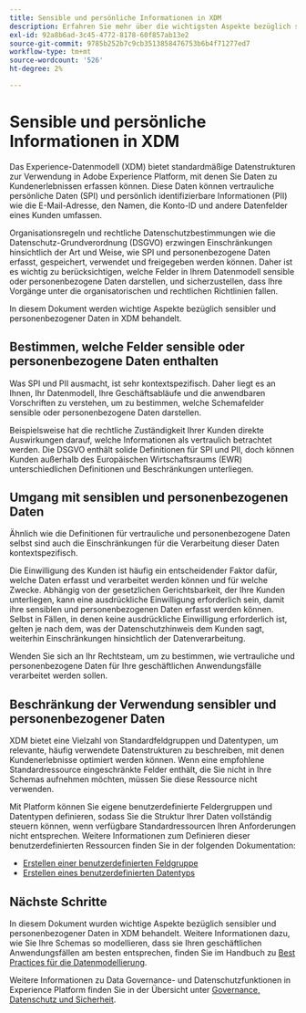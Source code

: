 ```yaml
---
title: Sensible und persönliche Informationen in XDM
description: Erfahren Sie mehr über die wichtigsten Aspekte bezüglich sensibler personenbezogener Daten (SPI) und persönlich identifizierbarer Informationen (PII) im Experience-Datenmodell (XDM).
exl-id: 92a8b6ad-3c45-4772-8178-60f857ab13e2
source-git-commit: 9785b252b7c9cb3513858476753b6b4f71277ed7
workflow-type: tm+mt
source-wordcount: '526'
ht-degree: 2%

---
```


# Sensible und persönliche Informationen in XDM

Das Experience-Datenmodell (XDM) bietet standardmäßige Datenstrukturen zur Verwendung in Adobe Experience Platform, mit denen Sie Daten zu Kundenerlebnissen erfassen können. Diese Daten können vertrauliche persönliche Daten (SPI) und persönlich identifizierbare Informationen (PII) wie die E-Mail-Adresse, den Namen, die Konto-ID und andere Datenfelder eines Kunden umfassen.

Organisationsregeln und rechtliche Datenschutzbestimmungen wie die Datenschutz-Grundverordnung (DSGVO) erzwingen Einschränkungen hinsichtlich der Art und Weise, wie SPI und personenbezogene Daten erfasst, gespeichert, verwendet und freigegeben werden können. Daher ist es wichtig zu berücksichtigen, welche Felder in Ihrem Datenmodell sensible oder personenbezogene Daten darstellen, und sicherzustellen, dass Ihre Vorgänge unter die organisatorischen und rechtlichen Richtlinien fallen.

In diesem Dokument werden wichtige Aspekte bezüglich sensibler und personenbezogener Daten in XDM behandelt.

## Bestimmen, welche Felder sensible oder personenbezogene Daten enthalten

Was SPI und PII ausmacht, ist sehr kontextspezifisch. Daher liegt es an Ihnen, Ihr Datenmodell, Ihre Geschäftsabläufe und die anwendbaren Vorschriften zu verstehen, um zu bestimmen, welche Schemafelder sensible oder personenbezogene Daten darstellen.

Beispielsweise hat die rechtliche Zuständigkeit Ihrer Kunden direkte Auswirkungen darauf, welche Informationen als vertraulich betrachtet werden. Die DSGVO enthält solide Definitionen für SPI und PII, doch können Kunden außerhalb des Europäischen Wirtschaftsraums (EWR) unterschiedlichen Definitionen und Beschränkungen unterliegen.

## Umgang mit sensiblen und personenbezogenen Daten

Ähnlich wie die Definitionen für vertrauliche und personenbezogene Daten selbst sind auch die Einschränkungen für die Verarbeitung dieser Daten kontextspezifisch.

Die Einwilligung des Kunden ist häufig ein entscheidender Faktor dafür, welche Daten erfasst und verarbeitet werden können und für welche Zwecke. Abhängig von der gesetzlichen Gerichtsbarkeit, der Ihre Kunden unterliegen, kann eine ausdrückliche Einwilligung erforderlich sein, damit ihre sensiblen und personenbezogenen Daten erfasst werden können. Selbst in Fällen, in denen keine ausdrückliche Einwilligung erforderlich ist, gelten je nach dem, was der Datenschutzhinweis dem Kunden sagt, weiterhin Einschränkungen hinsichtlich der Datenverarbeitung.

Wenden Sie sich an Ihr Rechtsteam, um zu bestimmen, wie vertrauliche und personenbezogene Daten für Ihre geschäftlichen Anwendungsfälle verarbeitet werden sollen.

## Beschränkung der Verwendung sensibler und personenbezogener Daten

XDM bietet eine Vielzahl von Standardfeldgruppen und Datentypen, um relevante, häufig verwendete Datenstrukturen zu beschreiben, mit denen Kundenerlebnisse optimiert werden können. Wenn eine empfohlene Standardressource eingeschränkte Felder enthält, die Sie nicht in Ihre Schemas aufnehmen möchten, müssen Sie diese Ressource nicht verwenden.

Mit Platform können Sie eigene benutzerdefinierte Feldergruppen und Datentypen definieren, sodass Sie die Struktur Ihrer Daten vollständig steuern können, wenn verfügbare Standardressourcen Ihren Anforderungen nicht entsprechen. Weitere Informationen zum Definieren dieser benutzerdefinierten Ressourcen finden Sie in der folgenden Dokumentation:

* [Erstellen einer benutzerdefinierten Feldgruppe](../ui/resources/field-groups.md#create)
* [Erstellen eines benutzerdefinierten Datentyps](../ui/resources/data-types.md#create)

<!-- (To include once features are available)
* Marking fields as sensitive
* Remove fields from standard field groups pre-ingestion
* Deprecate fields post-ingestion
-->

## Nächste Schritte

In diesem Dokument wurden wichtige Aspekte bezüglich sensibler und personenbezogener Daten in XDM behandelt. Weitere Informationen dazu, wie Sie Ihre Schemas so modellieren, dass sie Ihren geschäftlichen Anwendungsfällen am besten entsprechen, finden Sie im Handbuch zu [Best Practices für die Datenmodellierung](./best-practices.md).

Weitere Informationen zu Data Governance- und Datenschutzfunktionen in Experience Platform finden Sie in der Übersicht unter [Governance, Datenschutz und Sicherheit](../../landing/governance-privacy-security/overview.md).
